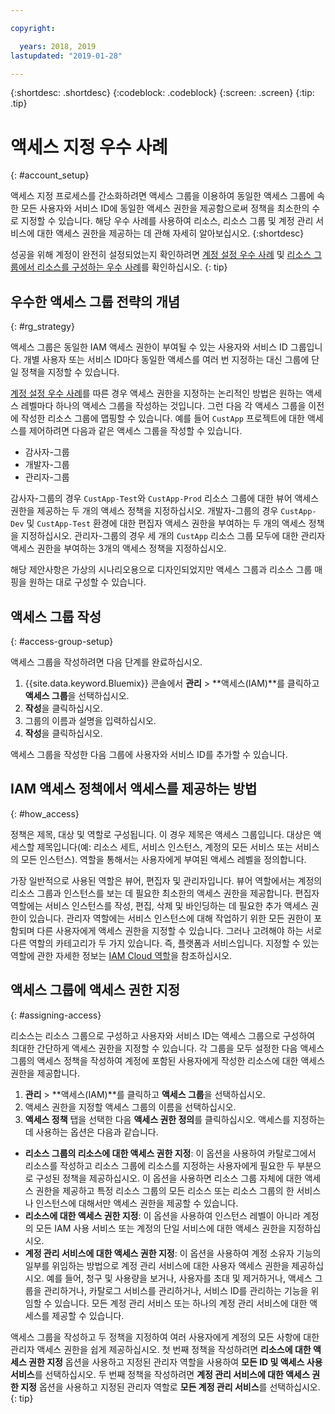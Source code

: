 ```yaml
---

copyright:

  years: 2018, 2019
lastupdated: "2019-01-28"

---
```


{:shortdesc: .shortdesc}
{:codeblock: .codeblock}
{:screen: .screen}
{:tip: .tip}

# 액세스 지정 우수 사례
{: #account_setup}

액세스 지정 프로세스를 간소화하려면 액세스 그룹을 이용하여 동일한 액세스 그룹에 속한 모든 사용자와 서비스 ID에 동일한 액세스 권한을 제공함으로써 정책을 최소한의 수로 지정할 수 있습니다. 해당 우수 사례를 사용하여 리소스, 리소스 그룹 및 계정 관리 서비스에 대한 액세스 권한을 제공하는 데 관해 자세히 알아보십시오.
{:shortdesc}

성공을 위해 계정이 완전히 설정되었는지 확인하려면 [계정 설정 우수 사례](/docs/account?topic=account-account_setup#account_setup) 및 [리소스 그룹에서 리소스를 구성하는 우수 사례](/docs/resources?topic=resources-bp_resourcegroups#bp_resourcegroups)를 확인하십시오.
{: tip}

## 우수한 액세스 그룹 전략의 개념
{: #rg_strategy}

액세스 그룹은 동일한 IAM 액세스 권한이 부여될 수 있는 사용자와 서비스 ID 그룹입니다. 개별 사용자 또는 서비스 ID마다 동일한 액세스를 여러 번 지정하는 대신 그룹에 단일 정책을 지정할 수 있습니다.

[계정 설정 우수 사례](/docs/account?topic=account-account_setup#account_setup)를 따른 경우 액세스 권한을 지정하는 논리적인 방법은 원하는 액세스 레벨마다 하나의 액세스 그룹을 작성하는 것입니다. 그런 다음 각 액세스 그룹을 이전에 작성한 리소스 그룹에 맵핑할 수 있습니다. 예를 들어 `CustApp` 프로젝트에 대한 액세스를 제어하려면 다음과 같은 액세스 그룹을 작성할 수 있습니다.

* 감사자-그룹
* 개발자-그룹
* 관리자-그룹

감사자-그룹의 경우 `CustApp-Test`와 `CustApp-Prod` 리소스 그룹에 대한 뷰어 액세스 권한을 제공하는 두 개의 액세스 정책을 지정하십시오. 개발자-그룹의 경우 `CustApp-Dev` 및 `CustApp-Test` 환경에 대한 편집자 액세스 권한을 부여하는 두 개의 액세스 정책을 지정하십시오. 관리자-그룹의 경우 세 개의 `CustApp` 리소스 그룹 모두에 대한 관리자 액세스 권한을 부여하는 3개의 액세스 정책을 지정하십시오.

해당 제안사항은 가상의 시나리오용으로 디자인되었지만 액세스 그룹과 리소스 그룹 매핑을 원하는 대로 구성할 수 있습니다.

## 액세스 그룹 작성
{: #access-group-setup}

액세스 그룹을 작성하려면 다음 단계를 완료하십시오. 

1. {{site.data.keyword.Bluemix}} 콘솔에서 **관리** &gt; **액세스(IAM)**를 클릭하고 **액세스 그룹**을 선택하십시오.
2. **작성**을 클릭하십시오.
3. 그룹의 이름과 설명을 입력하십시오.
4. **작성**을 클릭하십시오.

액세스 그룹을 작성한 다음 그룹에 사용자와 서비스 ID를 추가할 수 있습니다.

## IAM 액세스 정책에서 액세스를 제공하는 방법
{: #how_access}

정책은 제목, 대상 및 역할로 구성됩니다. 이 경우 제목은 액세스 그룹입니다. 대상은 액세스할 제목입니다(예: 리소스 세트, 서비스 인스턴스, 계정의 모든 서비스 또는 서비스의 모든 인스턴스). 역할을 통해서는 사용자에게 부여된 액세스 레벨을 정의합니다.

가장 일반적으로 사용된 역할은 뷰어, 편집자 및 관리자입니다. 뷰어 역할에서는 계정의 리소스 그룹과 인스턴스를 보는 데 필요한 최소한의 액세스 권한을 제공합니다. 편집자 역할에는 서비스 인스턴스를 작성, 편집, 삭제 및 바인딩하는 데 필요한 추가 액세스 권한이 있습니다. 관리자 역할에는 서비스 인스턴스에 대해 작업하기 위한 모든 권한이 포함되며 다른 사용자에게 액세스 권한을 지정할 수 있습니다. 그러나 고려해야 하는 서로 다른 역할의 카테고리가 두 가지 있습니다. 즉, 플랫폼과 서비스입니다. 지정할 수 있는 역할에 관한 자세한 정보는 [IAM Cloud 역할](/docs/iam?topic=iam-iamusermanrol#iamusermanrol)을 참조하십시오. 

## 액세스 그룹에 액세스 권한 지정
{: #assigning-access}

리소스는 리소스 그룹으로 구성하고 사용자와 서비스 ID는 액세스 그룹으로 구성하여 최대한 간단하게 액세스 권한을 지정할 수 있습니다. 각 그룹을 모두 설정한 다음 액세스 그룹의 액세스 정책을 작성하여 계정에 포함된 사용자에게 작성한 리소스에 대한 액세스 권한을 제공합니다.

1. **관리** &gt; **액세스(IAM)**를 클릭하고 **액세스 그룹**을 선택하십시오.
2. 액세스 권한을 지정할 액세스 그룹의 이름을 선택하십시오.
3. **액세스 정책** 탭을 선택한 다음 **액세스 권한 정의**를 클릭하십시오. 액세스를 지정하는 데 사용하는 옵션은 다음과 같습니다.

  * **리소스 그룹의 리소스에 대한 액세스 권한 지정**: 이 옵션을 사용하여 카탈로그에서 리소스를 작성하고 리소스 그룹에 리소스를 지정하는 사용자에게 필요한 두 부분으로 구성된 정책을 제공하십시오. 이 옵션을 사용하면 리소스 그룹 자체에 대한 액세스 권한을 제공하고 특정 리소스 그룹의 모든 리소스 또는 리소스 그룹의 한 서비스나 인스턴스에 대해서만 액세스 권한을 제공할 수 있습니다.
  * **리소스에 대한 액세스 권한 지정**: 이 옵션을 사용하여 인스턴스 레벨이 아니라 계정의 모든 IAM 사용 서비스 또는 계정의 단일 서비스에 대한 액세스 권한을 지정하십시오.
  * **계정 관리 서비스에 대한 액세스 권한 지정**: 이 옵션을 사용하여 계정 소유자 기능의 일부를 위임하는 방법으로 계정 관리 서비스에 대한 사용자 액세스 권한을 제공하십시오. 예를 들어, 청구 및 사용량을 보거나, 사용자를 초대 및 제거하거나, 액세스 그룹을 관리하거나, 카탈로그 서비스를 관리하거나, 서비스 ID를 관리하는 기능을 위임할 수 있습니다. 모든 계정 관리 서비스 또는 하나의 계정 관리 서비스에 대한 액세스를 제공할 수 있습니다.

액세스 그룹을 작성하고 두 정책을 지정하여 여러 사용자에게 계정의 모든 사항에 대한 관리자 액세스 권한을 쉽게 제공하십시오. 첫 번째 정책을 작성하려면 **리소스에 대한 액세스 권한 지정** 옵션을 사용하고 지정된 관리자 역할을 사용하여 **모든 ID 및 액세스 사용 서비스**를 선택하십시오. 두 번째 정책을 작성하려면 **계정 관리 서비스에 대한 액세스 권한 지정** 옵션을 사용하고 지정된 관리자 역할로 **모든 계정 관리 서비스**를 선택하십시오.
{: tip}


